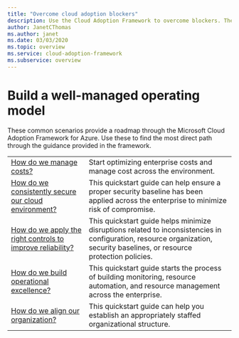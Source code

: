 ```yaml
---
title: "Overcome cloud adoption blockers"
description: Use the Cloud Adoption Framework to overcome blockers. These scenarios provide a roadmap through the Cloud Adoption Framework. 
author: JanetCThomas
ms.author: janet
ms.date: 03/03/2020
ms.topic: overview
ms.service: cloud-adoption-framework
ms.subservice: overview
---
```


# Build a well-managed operating model

These common scenarios provide a roadmap through the Microsoft Cloud Adoption Framework for Azure. Use these to find the most direct path through the guidance provided in the framework.

|                                                                                     |                                                                                                                                |
|-------------------------------------------------------------------------------------|--------------------------------------------------------------------------------------------------------------------------------|
| [How do we manage costs?](manage-costs.md)                                          | Start optimizing enterprise costs and manage cost across the environment.                                                                           |
| [How do we consistently secure our cloud environment?](security-roadmap.md)             | This quickstart guide can help ensure a proper security baseline has been applied across the enterprise to minimize risk of compromise.                                       |
| [How do we apply the right controls to improve reliability?](reliability.md)                   | This quickstart guide helps minimize disruptions related to inconsistencies in configuration, resource organization, security baselines, or resource protection policies. |
| [How do we build operational excellence?](operational-excellence.md)                   | This quickstart guide starts the process of building monitoring, resource automation, and resource management across the enterprise. |
| [How do we align our organization?](org-alignment.md)                               | This quickstart guide can help you establish an appropriately staffed organizational structure.                               |
